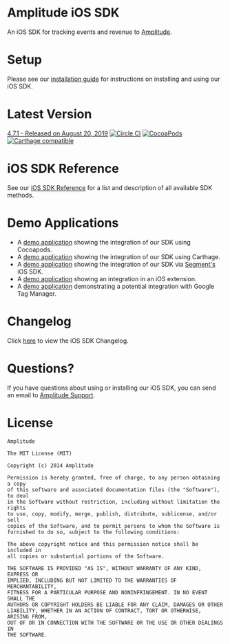 # Amplitude iOS SDK

An iOS SDK for tracking events and revenue to [Amplitude](https://www.amplitude.com).

# Setup

Please see our [installation guide](https://amplitude.zendesk.com/hc/en-us/articles/115002278527-iOS-SDK-Installation) for instructions on installing and using our iOS SDK.

# Latest Version

[4.7.1 - Released on August 20, 2019](https://github.com/amplitude/Amplitude-iOS/releases/latest)
[![Circle CI](https://circleci.com/gh/amplitude/Amplitude-iOS.svg?style=shield&circle-token=e1b2a7d2cd6dd64ac3643bc8cb2117c0ed5cbb75)](https://circleci.com/gh/amplitude/Amplitude-iOS/tree/master)
[![CocoaPods](https://img.shields.io/cocoapods/v/Amplitude-iOS.svg?style=flat)](http://cocoadocs.org/docsets/Amplitude-iOS/)
[![Carthage compatible](https://img.shields.io/badge/Carthage-compatible-4BC51D.svg?style=flat)](https://github.com/Carthage/Carthage)

# iOS SDK Reference

See our [iOS SDK Reference](https://amplitude.zendesk.com/hc/en-us/articles/115003970027-iOS-SDK-Reference) for a list and description of all available SDK methods.

# Demo Applications

- A [demo application](https://github.com/amplitude/iOS-Demo) showing the integration of our SDK using Cocoapods.
- A [demo application](https://github.com/amplitude/iOS-Demo-Carthage) showing the integration of our SDK using Carthage.
- A [demo application](https://github.com/amplitude/Segment-iOS-Demo) showing the integration of our SDK via [Segment's](https://segment.com/) iOS SDK.
- A [demo application](https://github.com/amplitude/iOS-Extension-Demo) showing an integration in an iOS extension.
- A [demo application](https://github.com/amplitude/GTM-iOS-Demo) demonstrating a potential integration with Google Tag Manager.

# Changelog

Click [here](https://github.com/amplitude/Amplitude-iOS/blob/master/CHANGELOG.md) to view the iOS SDK Changelog.

# Questions?

If you have questions about using or installing our iOS SDK, you can send an email to [Amplitude Support](mailto:platform@amplitude.com).

# License

```text
Amplitude

The MIT License (MIT)

Copyright (c) 2014 Amplitude

Permission is hereby granted, free of charge, to any person obtaining a copy
of this software and associated documentation files (the "Software"), to deal
in the Software without restriction, including without limitation the rights
to use, copy, modify, merge, publish, distribute, sublicense, and/or sell
copies of the Software, and to permit persons to whom the Software is
furnished to do so, subject to the following conditions:

The above copyright notice and this permission notice shall be included in
all copies or substantial portions of the Software.

THE SOFTWARE IS PROVIDED "AS IS", WITHOUT WARRANTY OF ANY KIND, EXPRESS OR
IMPLIED, INCLUDING BUT NOT LIMITED TO THE WARRANTIES OF MERCHANTABILITY,
FITNESS FOR A PARTICULAR PURPOSE AND NONINFRINGEMENT. IN NO EVENT SHALL THE
AUTHORS OR COPYRIGHT HOLDERS BE LIABLE FOR ANY CLAIM, DAMAGES OR OTHER
LIABILITY, WHETHER IN AN ACTION OF CONTRACT, TORT OR OTHERWISE, ARISING FROM,
OUT OF OR IN CONNECTION WITH THE SOFTWARE OR THE USE OR OTHER DEALINGS IN
THE SOFTWARE.
```
